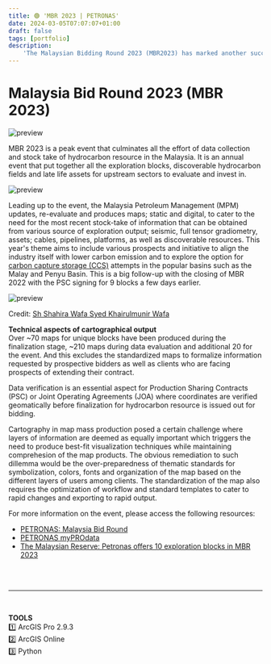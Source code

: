 ```yaml
---
title: 🟢 'MBR 2023 | PETRONAS'
date: 2024-03-05T07:07:07+01:00
draft: false
tags: [portfolio]
description: 
    'The Malaysian Bidding Round 2023 (MBR2023) has marked another successful year for PETRONAS.'
---
```

# Malaysia Bid Round 2023 (MBR 2023)

![preview](/image/blog/mbr2023_01.jpg)

MBR 2023 is a peak event that culminates all the effort of data collection and stock take of hydrocarbon resource in the Malaysia. It is an annual event that put together all the exploration blocks, discoverable hydrocarbon fields and late life assets for upstream sectors to evaluate and invest in.

![preview](/image/blog/mbr2023_02.jpg)

Leading up to the event, the Malaysia Petroleum Management (MPM) updates, re-evaluate and produces maps; static and digital, to cater to the need for the most recent stock-take of information that can be obtained from various source of exploration output; seismic, full tensor gradiometry, assets; cables, pipelines, platforms, as well as discoverable resources. This year's theme aims to include various prospects and initiative to align the industry itself with lower carbon emission and to explore the option for [carbon capture storage (CCS)](https://www.globalccsinstitute.com/about/what-is-ccs/) attempts in the popular basins such as the Malay and Penyu Basin. This is a big follow-up with the closing of MBR 2022 with the PSC signing for 9 blocks a few days earlier.

![preview](/image/blog/mbr2023_03.jpg)

Credit: [Sh Shahira Wafa Syed Khairulmunir Wafa](https://www.linkedin.com/posts/sharifah-shahira-wafa-66630b55_alhamdulillahall-praise-to-god-managed-activity-7031617690708430848-sxcD/)

**Technical aspects of cartographical output**\
Over \~70 maps for unique blocks have been produced during the finalization stage, \~210 maps during data evaluation and additional 20 for the event. And this excludes the standardized maps to formalize information requested by prospective bidders as well as clients who are facing prospects of extending their contract.

Data verification is an essential aspect for Production Sharing Contracts (PSC) or Joint Operating Agreements (JOA) where coordinates are verified geomatically before finalization for hydrocarbon resource is issued out for bidding. 

Cartography in map mass production posed a certain challenge where layers of information are deemed as equally important which triggers the need to produce best-fit visualization techniques while maintaining comprehesion of the map products. The obvious remediation to such dillemma would be the over-preparedness of thematic standards for symbolization, colors, fonts and organization of the map based on the different layers of users among clients. The standardization of the map also requires the optimization of workflow and standard templates to cater to rapid changes and exporting to rapid output.

For more information on the event, please access the following resources:

- [PETRONAS: Malaysia Bid Round](<https://href.li/?https://www.petronas.com/myprodata/mbr>)
- [PETRONAS myPROdata](<https://t.umblr.com/redirect?z=https%3A%2F%2Fwww.linkedin.com%2Fposts%2Fpetronas_petronasmyprodata-petronasmyprodata-petronasmyprodata-activity-7026884085931274240-wgPt%3Futm_source%3Dshare%26utm_medium%3Dmember_desktop&t=MzMzZGIwY2Y5YjM2ZDBkMGJmNGNlNTc0MTcwNjI3OWY0N2E3M2VjNyw0NTRjYzM4MmU2NzhlZGI0MzFlMDcxNGIxYzk5Y2IyN2JmODA3ZTRk&ts=1690956092>)
- [The Malaysian Reserve: Petronas offers 10 exploration blocks in MBR 2023](<https://t.umblr.com/redirect?z=https%3A%2F%2Fwww.linkedin.com%2Fposts%2Fpetronas_petronasmyprodata-petronasmyprodata-petronasmyprodata-activity-7026884085931274240-wgPt%3Futm_source%3Dshare%26utm_medium%3Dmember_desktop&t=MzMzZGIwY2Y5YjM2ZDBkMGJmNGNlNTc0MTcwNjI3OWY0N2E3M2VjNyw0NTRjYzM4MmU2NzhlZGI0MzFlMDcxNGIxYzk5Y2IyN2JmODA3ZTRk&ts=1690956092>)

\
&nbsp;
&nbsp;
_______________________________________________________________________________________________
&nbsp;

**TOOLS** \
1️⃣ ArcGIS Pro 2.9.3 \
2️⃣ ArcGIS Online \
3️⃣ Python 

&nbsp;

